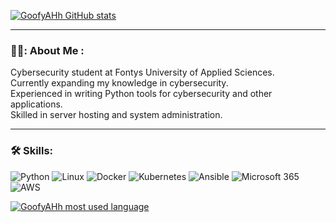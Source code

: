 

[![GoofyAHh GitHub stats](https://github-readme-stats-sage-rho-57.vercel.app/api?username=GoofyAhhDev&theme=dark)](https://github.com/GoofyAhhDev/github-readme-stats)
  


---

### 👨‍💻: About Me :

Cybersecurity student at Fontys University of Applied Sciences.  
Currently expanding my knowledge in cybersecurity.  
Experienced in writing Python tools for cybersecurity and other applications.  
Skilled in server hosting and system administration.  

---

### 🛠️ Skills:

![Python](https://img.shields.io/badge/Python-3776AB?logo=python&logoColor=white)
![Linux](https://img.shields.io/badge/Linux-FCC624?logo=linux&logoColor=black)
![Docker](https://img.shields.io/badge/Docker-2496ED?logo=docker&logoColor=white)
![Kubernetes](https://img.shields.io/badge/Kubernetes-326CE5?logo=kubernetes&logoColor=white)
![Ansible](https://img.shields.io/badge/Ansible-EE0000?logo=ansible&logoColor=white)
![Microsoft 365](https://img.shields.io/badge/Microsoft_365-D83B01?logo=microsoft&logoColor=white)
![AWS](https://img.shields.io/badge/AWS-232F3E?logo=amazonaws&logoColor=white)

[![GoofyAHh most used language](https://github-readme-stats-sage-rho-57.vercel.app/api/top-langs/?username=GoofyAhhDev&hide_progress=false)](https://github.com/GoofyAhhDev/github-readme-stats)
